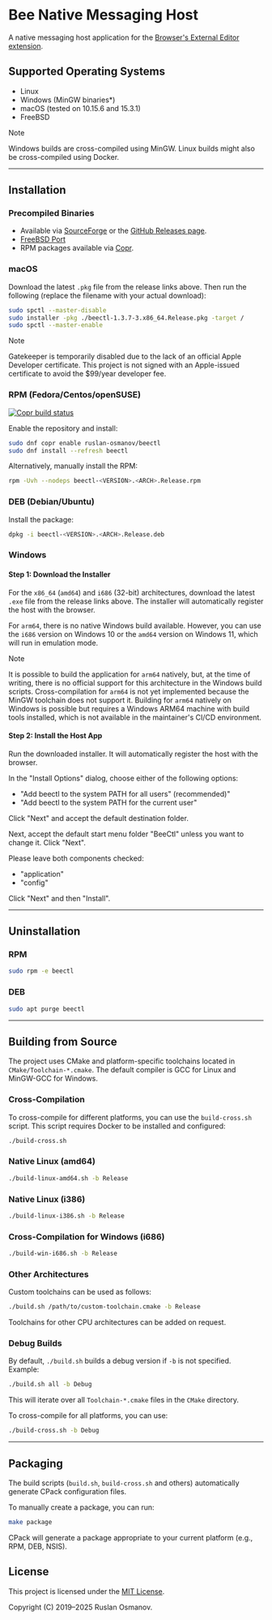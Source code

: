 # Bee Native Messaging Host

A native messaging host application for the [Browser's External Editor extension](https://github.com/rosmanov/chrome-bee).

## Supported Operating Systems

- Linux
- Windows (MinGW binaries*)
- macOS (tested on 10.15.6 and 15.3.1)
- FreeBSD

> [!NOTE]
> Windows builds are cross-compiled using MinGW.
> Linux builds might also be cross-compiled using Docker.

---

## Installation

### Precompiled Binaries

- Available via [SourceForge](https://sourceforge.net/projects/beectl/) or the [GitHub Releases page](https://github.com/rosmanov/bee-host/releases).
- [FreeBSD Port](https://www.freshports.org/editors/bee-host/)
- RPM packages available via [Copr](https://copr.fedorainfracloud.org/coprs/ruslan-osmanov/beectl/).

### macOS

Download the latest `.pkg` file from the release links above. Then run the following (replace the filename with your actual download):

```bash
sudo spctl --master-disable
sudo installer -pkg ./beectl-1.3.7-3.x86_64.Release.pkg -target /
sudo spctl --master-enable
```

> [!NOTE]
> Gatekeeper is temporarily disabled due to the lack of an official Apple Developer certificate. This project is not signed with an Apple-issued certificate to avoid the $99/year developer fee.

### RPM (Fedora/Centos/openSUSE)

[![Copr build status](https://copr.fedorainfracloud.org/coprs/ruslan-osmanov/beectl/package/beectl/status_image/last_build.png?a)](https://copr.fedorainfracloud.org/coprs/ruslan-osmanov/beectl/package/beectl/)

Enable the repository and install:

```bash
sudo dnf copr enable ruslan-osmanov/beectl
sudo dnf install --refresh beectl
```

Alternatively, manually install the RPM:

```bash
rpm -Uvh --nodeps beectl-<VERSION>.<ARCH>.Release.rpm
```

### DEB (Debian/Ubuntu)

Install the package:

```bash
dpkg -i beectl-<VERSION>.<ARCH>.Release.deb
```

### Windows

#### Step 1: Download the Installer

For the `x86_64` (`amd64`) and `i686` (32-bit) architectures, download the latest `.exe` file from the release links above. The installer will automatically register the host with the browser.

For `arm64`, there is no native Windows build available. However, you can use the `i686` version on Windows 10 or the `amd64` version on Windows 11, which will run in emulation mode.

> [!NOTE]
> It is possible to build the application for `arm64` natively, but, at the time of writing, there is no official support for this architecture in the Windows build scripts.
> Cross-compilation for `arm64` is not yet implemented because the MinGW toolchain does not support it. Building for `arm64` natively on Windows is possible but requires a Windows ARM64 machine
> with build tools installed, which is not available in the maintainer's CI/CD environment.

#### Step 2: Install the Host App

Run the downloaded installer. It will automatically register the host with the browser.

In the "Install Options" dialog, choose either of the following options:

- "Add beectl to the system PATH for all users" (recommended)"
- "Add beectl to the system PATH for the current user"

Click "Next" and accept the default destination folder.

Next, accept the default start menu folder "BeeCtl" unless you want to change it. Click "Next".

Please leave both components checked:
- "application"
- "config"

Click "Next" and then "Install".

---

## Uninstallation

### RPM

```bash
sudo rpm -e beectl
```

### DEB

```bash
sudo apt purge beectl
```

---

## Building from Source

The project uses CMake and platform-specific toolchains located in `CMake/Toolchain-*.cmake`. The default compiler is GCC for Linux and MinGW-GCC for Windows.

### Cross-Compilation

To cross-compile for different platforms, you can use the `build-cross.sh` script. This script requires Docker to be installed and configured:

```bash
./build-cross.sh
```

### Native Linux (amd64)

```bash
./build-linux-amd64.sh -b Release
```

### Native Linux (i386)

```bash
./build-linux-i386.sh -b Release
```

### Cross-Compilation for Windows (i686)

```bash
./build-win-i686.sh -b Release
```

### Other Architectures

Custom toolchains can be used as follows:

```bash
./build.sh /path/to/custom-toolchain.cmake -b Release
```

Toolchains for other CPU architectures can be added on request.

### Debug Builds

By default, `./build.sh` builds a debug version if `-b` is not specified. Example:

```bash
./build.sh all -b Debug
```

This will iterate over all `Toolchain-*.cmake` files in the `CMake` directory.

To cross-compile for all platforms, you can use:

```bash
./build-cross.sh -b Debug
```

---

## Packaging

The build scripts (`build.sh`, `build-cross.sh` and others) automatically generate CPack configuration files.

To manually create a package, you can run:

```bash
make package
```

CPack will generate a package appropriate to your current platform (e.g., RPM, DEB, NSIS).

## License

This project is licensed under the [MIT License](LICENSE).

Copyright (C) 2019–2025 Ruslan Osmanov.
